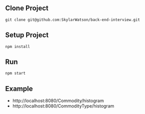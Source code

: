## Clone Project

`git clone git@github.com:SkylarWatson/back-end-interview.git`

## Setup Project

`npm install`

## Run

`npm start`

## Example

 - http://localhost:8080/Commodity/histogram
 - http://localhost:8080/CommodityType/histogram
